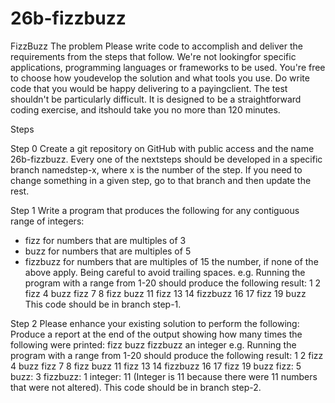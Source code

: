 # 26b-fizzbuzz

FizzBuzz
The problem
Please write code to accomplish and deliver the requirements from the steps that follow. We're not lookingfor specific applications, programming languages or frameworks to be used. You're free to choose how youdevelop the solution and what tools you use. Do write code that you would be happy delivering to a payingclient.
The test shouldn't be particularly difficult. It is designed to be a straightforward coding exercise, and itshould take you no more than 120 minutes.

Steps

Step 0
Create a git repository on GitHub with public access and the name 26b-fizzbuzz. 
Every one of the nextsteps should be developed in a specific branch namedstep-x, where x is the number of the step.
If you need to change something in a given step, go to that branch and then update the rest.

Step 1
Write a program that produces the following for any contiguous range of integers:
- fizz for numbers that are multiples of 3
- buzz for numbers that are multiples of 5
- fizzbuzz for numbers that are multiples of 15 the number, if none of the above apply.
Being careful to avoid trailing spaces.
e.g. Running the program with a range from 1-20 should produce the following result:
1 2 fizz 4 buzz fizz 7 8 fizz buzz 11 fizz 13 14 fizzbuzz 16 17 fizz 19 buzz
This code should be in branch step-1.

Step 2
Please enhance your existing solution to perform the following:
Produce a report at the end of the output showing how many times the following were printed:
fizz
buzz
fizzbuzz
an integer
e.g. Running the program with a range from 1-20 should produce the following result:
1 2 fizz 4 buzz fizz 7 8 fizz buzz 11 fizz 13 14 fizzbuzz 16 17 fizz 19 buzz fizz: 5 buzz: 3 fizzbuzz: 1 integer: 11
(Integer is 11 because there were 11 numbers that were not altered).
This code should be in branch step-2.